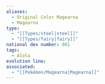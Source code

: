 ```yaml
---
aliases:
  - Original Color Magearna
  - Magearna
type:
  - "[[Types/steel|steel]]"
  - "[[Types/fairy|fairy]]"
national dex number: 801
tags:
  - Alola
evolution line: 
associated:
  - "[[Pokémon/Magearna|Magearna]]"
---
```

